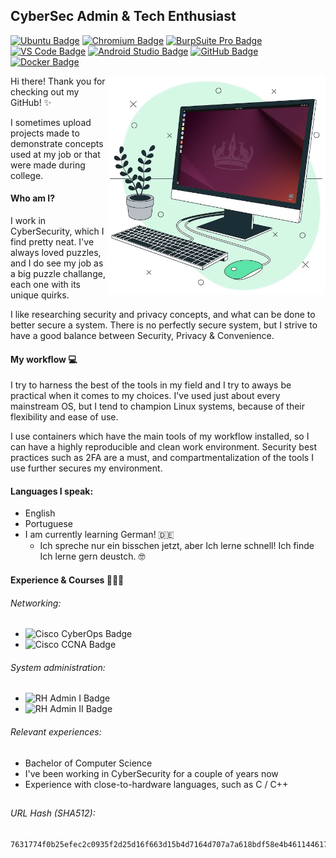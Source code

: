 ## CyberSec Admin & Tech Enthusiast
[![Ubuntu Badge](https://img.shields.io/badge/Ubuntu-E95420?logo=ubuntu&logoColor=white)](https://ubuntu.com/desktop)
[![Chromium Badge](https://img.shields.io/badge/Chromium-4285F4?logo=googlechrome&logoColor=white)](https://chromium.org/Home)
[![BurpSuite Pro Badge](https://img.shields.io/badge/BurpSuite_Pro-5B4FFF?logo=burpsuite&logoColor=white)](https://portswigger.net/burp)
[![VS Code Badge](https://img.shields.io/badge/VS_Code-0098FF?logo=visualstudiocode&logoColor=white)](https://code.visualstudio.com)
[![Android Studio Badge](https://img.shields.io/badge/Android_Studio-34A853?logo=androidstudio&logoColor=white)](https://developer.android.com/studio)
[![GitHub Badge](https://img.shields.io/badge/GitHub-171515?logo=github)](https://github.com)
[![Docker Badge](https://img.shields.io/badge/Docker-1D63ED?logo=docker&logoColor=white)](https://docker.com)

<img src="assets/imgs/workstation.png" alt="Workstation" width="350" height="350" align="right"/>

<p align="left">

  Hi there! Thank you for checking out my GitHub! ✨

  I sometimes upload projects made to demonstrate concepts used at my job or that were made during college.

  #### Who am I?
  I work in CyberSecurity, which I find pretty neat. I've always loved puzzles, and I do see my job as a big puzzle challange, each one with its unique quirks.

  I like researching security and privacy concepts, and what can be done to better secure a system. There is no perfectly secure system, but I strive to have a good balance between Security, Privacy & Convenience.

</p>

#### My workflow 💻
I try to harness the best of the tools in my field and I try to aways be practical when it comes to my choices. I've used just about every mainstream OS, but I tend to champion Linux systems, because of their flexibility and ease of use.

I use containers which have the main tools of my workflow installed, so I can have a highly reproducible and clean work environment. Security best practices such as 2FA are a must, and compartmentalization of the tools I use further secures my environment.

#### Languages I speak:
- English
- Portuguese
- I am currently learning German! 🇩🇪
  - Ich spreche nur ein bisschen jetzt, aber Ich lerne schnell! Ich finde Ich lerne gern deustch. 🤓

#### Experience & Courses 🧑🏼‍🎓
###### Networking:
- ![Cisco CyberOps Badge](https://img.shields.io/badge/Cisco_CyberOps_Associate-1BA0D7?logo=cisco&logoColor=white)
- ![Cisco CCNA Badge](https://img.shields.io/badge/Cisco_CCNA_I-1BA0D7?logo=cisco&logoColor=white)
###### System administration:
- ![RH Admin I Badge](https://img.shields.io/badge/Red_Hat_System_Administration_I_(RH124)-EE0000?logo=redhat)
- ![RH Admin II Badge](https://img.shields.io/badge/Red_Hat_System_Administration_II_(RH134)-EE0000?logo=redhat)
###### Relevant experiences:
- Bachelor of Computer Science
- I've been working in CyberSecurity for a couple of years now
- Experience with close-to-hardware languages, such as C / C++

<!--
#### Contact me

[In-Progress]
-->

##
###### URL Hash (SHA512):
```
7631774f0b25efec2c0935f2d25d16f663d15b4d7164d707a7a618bdf58e4b461144617e2e4bd3bbb8ec8eea62f5a902caed4ae28114867218a73c44e249023d
```

